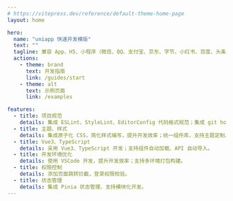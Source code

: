 ```yaml
---
# https://vitepress.dev/reference/default-theme-home-page
layout: home

hero:
  name: "uniapp 快速开发模版"
  text: ""
  tagline: 兼容 App、H5、小程序（微信、QQ、支付宝、京东、字节、小红书、百度、头条...）
  actions:
    - theme: brand
      text: 开发指南
      link: /guides/start
    - theme: alt
      text: 示例页面
      link: /examples

features:
  - title: 项目规范
    details: 集成 ESLint、StyleLint、EditorConfig 代码格式规范；集成 git hooks 自动校验 git 提交代码格式。
  - title: 主题、样式
    details: 集成原子化 CSS，简化样式编写，提升开发效率；统一组件库，支持主题定制。
  - title: Vue3、TypeScript
    details: 采用 Vue3、TypeScript 开发；支持组件自动加载、API 自动导入。
  - title: 开发环境优化
    details: 使用 VSCode 开发，提升开发效率；支持多环境打包构建。
  - title: 权限控制
    details: 添加页面跳转拦截，登录权限校验。
  - title: 状态管理
    details: 集成 Pinia 状态管理，支持模块化开发。
---
```

